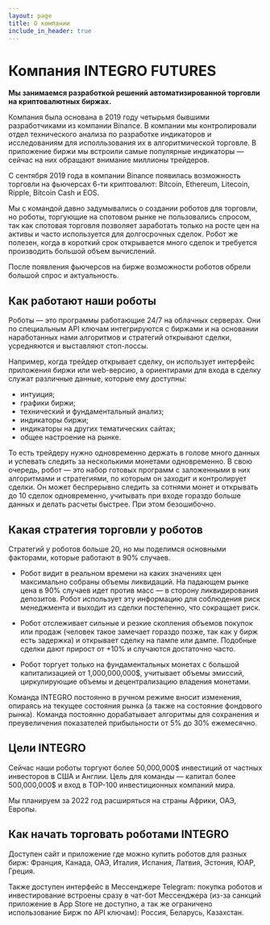 ```yaml
---
layout: page
title: О компании
include_in_header: true
---
```


# Компания INTEGRO FUTURES

**Мы занимаемся разработкой решений автоматизированной торговли на криптовалютных биржах.** 

Компания была основана в 2019 году четырьмя бывшими разработчиками из компании Binance.
В компании мы контролировали отдел технического анализа по разработке индикаторов и исследованиям для исполльзования их в алгоритмической торговле.
В приложение биржи мы встроили самые популярные индикаторы — сейчас на них обращают внимание миллионы трейдеров.

С сентября 2019 года в компании Binance появилась возможность торговли на фьючерсах 6-ти криптовалют: Bitcoin, Ethereum, Litecoin, Ripple, Bitcoin Cash и EOS.

Мы с командой давно задумывались о создании роботов для торговли, но роботы, торгующие на спотовом рынке не пользовались спросом, так как спотовая торговля позволяет заработать только на росте цен на активы и часто используется для долгосрочных сделок.
Робот же полезен, когда в короткий срок открывается много сделок и требуется производить большой объем вычислений. 

После появления фьючерсов на бирже возможности роботов обрели большой спрос и актуальность.


## Как работают наши роботы

Роботы — это программы работающие 24/7 на облачных серверах. 
Они по специальным API ключам интегрируются с биржами и на основании наработанных нами алгоритмов и стратегий открывают сделки, усредняются и выставляют стоп-лоссы.

Например, когда трейдер открывает сделку, он использует интерфейс приложения биржи или web-версию, а ориентирами для входа в сделку служат различные данные, которые ему доступны:
- интуиция;
- графики биржи;
- технический и фундаментальный анализ;
- индикаторы биржи;
- индикаторы на других тематических сайтах;
- общее настроение на рынке.

То есть трейдеру нужно одновременно держать в голове много данных и успевать следить за несколькими монетами одновременно. 
В свою очередь, робот — это набор готовых программ с заложенными в них алгоритмами и стратегиями, по которым он заходит и контролирует сделки.
Он может беспрерывно следить за сотнями монет и открывать до 10 сделок одновременно, учитывать при входе гораздо больше данных и делать расчеты быстрее.
При этом безошибочно. 


## Какая стратегия торговли у роботов

Стратегий у роботов больше 20, но мы поделимся основными факторами, которые работают в 90% случаев.

- Робот видит в реальном времени на каких значениях цен максимально собраны объемы ликвидаций.
На падающем рынке цена в 90% случаев идет против масс — в сторону ликвидирования депозитов.
Робот использует эту информацию для соблюдения риск менеджмента и выходит из сделки постепенно, что сокращает риск. 

- Робот отслеживает сильные и резкие скопления объемов покупок или продаж (человек такое замечает гораздо позже, так как у бирж есть задержка) и открывает сделку на пампе или дампе.
Подобные сделки дают прирост от +10% и случаются достаточно часто.

- Робот торгует только на фундаментальных монетах с большой капитализацией от 1,000,000,000$, учитывает объемы эмиссий, циркулирующие объемы и децентрализацию владения монетами. 

Команда INTEGRO постоянно в ручном режиме вносит изменения, опираясь на текущее состояния рынка (а также на состояние фондового рынка). 
Команда постоянно дорабатывает алгоритмы для сохранения и преувеличения показателей прибыльности от 5% до 30% ежемесячно. 


## Цели INTEGRO 

Сейчас наши роботы торгуют более 50,000,000$ инвестиций от частных инвесторов в США и Англии.
Цель для команды — капитал более 500,000,000$ и вход в TOP-100 инвестиционных компаний мира. 

Мы планируем за 2022 год расширяться на страны Африки, ОАЭ, Европы.


## Как начать торговать роботами INTEGRO

Доступен сайт и приложение где можно купить роботов для разных бирж: Франция, Канада, ОАЭ, Италия, Испания, Латвия, Эстония, ЮАР, Греция. 

Также доступен интерфейс в Мессенджере Telegram: покупка роботов и инвестирование встроены сразу в чат-бот Мессенджера
(из-за санкций приложение в App Store не доступно, а так же ограничено использование Бирж по API ключам):
Россия, Беларусь, Казахстан.

